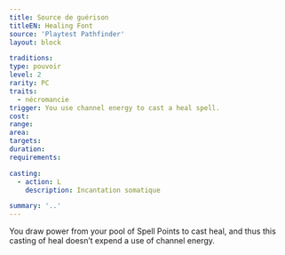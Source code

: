 ```yaml
---
title: Source de guérison
titleEN: Healing Font
source: 'Playtest Pathfinder'
layout: block

traditions:
type: pouvoir
level: 2
rarity: PC
traits:
  - nécromancie
trigger: You use channel energy to cast a heal spell.
cost: 
range: 
area: 
targets: 
duration: 
requirements: 

casting:
  - action: L
    description: Incantation somatique

summary: '..'
---
```

You draw power from your pool of Spell Points to cast heal, and thus this casting of heal doesn’t expend a use of channel energy.